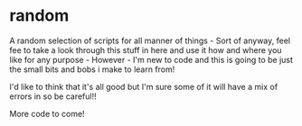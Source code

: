 # random
A random selection of scripts for all manner of things - 
Sort of anyway, feel fee to take a look through this stuff in here and use it how and where you like for any purpose - However - I'm new to code and this is going to be just the small bits and bobs i make to learn from!

I'd like to think that it's all good but I'm sure some of it will have a mix of errors in so be careful!!

More code to come!
